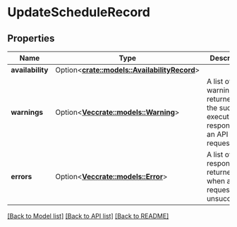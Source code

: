 # UpdateScheduleRecord

## Properties

Name | Type | Description | Notes
------------ | ------------- | ------------- | -------------
**availability** | Option<[**crate::models::AvailabilityRecord**](AvailabilityRecord.md)> |  | [optional]
**warnings** | Option<[**Vec<crate::models::Warning>**](Warning.md)> | A list of warnings returned in the sucessful execution response of an API request. | [optional]
**errors** | Option<[**Vec<crate::models::Error>**](Error.md)> | A list of error responses returned when a request is unsuccessful. | [optional]

[[Back to Model list]](../README.md#documentation-for-models) [[Back to API list]](../README.md#documentation-for-api-endpoints) [[Back to README]](../README.md)


